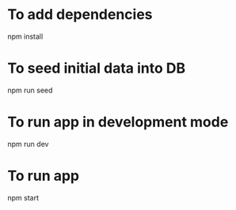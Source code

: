 # To add dependencies
npm install
# To seed initial data into DB
npm run seed
# To run app in development mode
npm run dev
# To run app
npm start